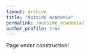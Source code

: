 ```yaml
---
layout: archive
title: "Outside academia"
permalink: /outside_academia/
author_profile: true
---
```


Page under construction!